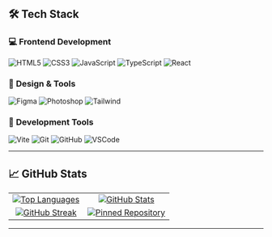 ## 🛠️ Tech Stack

### 💻 **Frontend Development**

<p align="left"> <img src="https://img.shields.io/badge/HTML5-E34F26?style=for-the-badge&logo=html5&logoColor=white" alt="HTML5"/> <img src="https://img.shields.io/badge/CSS3-1572B6?style=for-the-badge&logo=css3&logoColor=white" alt="CSS3"/> <img src="https://img.shields.io/badge/JavaScript-F7DF1E?style=for-the-badge&logo=javascript&logoColor=black" alt="JavaScript"/> <img src="https://img.shields.io/badge/TypeScript-007ACC?style=for-the-badge&logo=typescript&logoColor=white" alt="TypeScript"/> <img src="https://img.shields.io/badge/React-20232A?style=for-the-badge&logo=react&logoColor=61DAFB" alt="React"/> </p>

### 🎨 **Design & Tools**

<p align="left"> <img src="https://img.shields.io/badge/Figma-F24E1E?style=for-the-badge&logo=figma&logoColor=white" alt="Figma"/> <img src="https://img.shields.io/badge/Adobe%20Photoshop-31A8FF?style=for-the-badge&logo=adobephotoshop&logoColor=white" alt="Photoshop"/> <img src="https://img.shields.io/badge/Tailwind_CSS-38B2AC?style=for-the-badge&logo=tailwind-css&logoColor=white" alt="Tailwind"/> </p>

### 🔧 **Development Tools**

<p align="left"> <img src="https://img.shields.io/badge/Vite-B73BFE?style=for-the-badge&logo=vite&logoColor=FFD62E" alt="Vite"/> <img src="https://img.shields.io/badge/Git-F05032?style=for-the-badge&logo=git&logoColor=white" alt="Git"/> <img src="https://img.shields.io/badge/GitHub-100000?style=for-the-badge&logo=github&logoColor=white" alt="GitHub"/> <img src="https://img.shields.io/badge/VS_Code-0078D4?style=for-the-badge&logo=visual%20studio%20code&logoColor=white" alt="VSCode"/> </p>

----------

## 📈 GitHub Stats

<div align="center">

| | |
| :---: | :---: |
| [![Top Languages](https://github-readme-stats.vercel.app/api/top-langs/?username=Lesyalys&layout=compact&theme=github_dark&hide_border=true)](https://github.com/Lesyalys) | [![GitHub Stats](https://github-readme-stats.vercel.app/api?username=Lesyalys&show_icons=true&theme=github_dark&hide_border=true&show_rank=false&rank_icon=github)](https://github.com/Lesyalys) |
| [![GitHub Streak](https://streak-stats.demolab.com/?user=Lesyalys&theme=github-dark-blue&hide_border=true)](https://github.com/Lesyalys) | [![Pinned Repository](https://github-readme-stats.vercel.app/api/pin/?username=Lesyalys&repo=Lesyalys&theme=github_dark&hide_border=true)](https://github.com/Lesyalys/Study) |

</div>

----------

    

